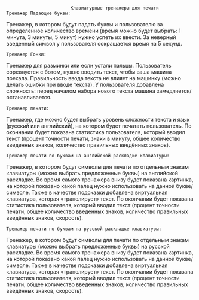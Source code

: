 							Клавиатурные тренажеры для печати
	Тренажер Падающие буквы:
Тренажер, в котором будут падать буквы и пользователю за определенное количество времени (время можно будет выбрать: 1 минута, 3 минуты, 5 минут) нужно успеть их ввести. За неверный введенный символ у пользователя сокращается время на 5 секунд.


	Тренажер Гонки:
Тренажер для разминки или если устали пальцы. Пользователь соревнуется с ботом, нужно вводить текст, чтобы ваша машина поехала. Правильность ввода текста не влияет на машинку (можно делать ошибки при вводе текста). У пользователя добавлена сложность: перед началом набора нового текста машина замедляется/останавливается.


	Тренажер печати:
Тренажер, где можно будет выбрать уровень сложности текста и язык (русский или английский), на котором будет печатать пользователь. По окончании будет показана статистика пользователя, который вводил текст (процент точности печати, знаки в минуту, общее количество введенных знаков, количество правильных введённых знаков). 


	Тренажер печати по буквам на английской раскладке клавиатуры:
Тренажер, в котором будут символы для печати по отдельным знакам клавиатуры (можно выбрать предложенные буквы) на английской раскладке. Во время самого тренажера внизу будет показана картинка, на которой показано какой палец нужно использовать на данной букве/символе. Также в качестве подсказки добавлена виртуальная клавиатура, которая «транслирует» текст. По окончании будет показана статистика пользователя, который вводил текст (процент точности печати, общее количество введенных знаков, количество правильных введённых знаков, скорость). 


	Тренажер печати по буквам на русской раскладке клавиатуры:
Тренажер, в котором будут символы для печати по отдельным знакам клавиатуры (можно выбрать предложенные буквы) на русской раскладке. Во время самого тренажера внизу будет показана картинка, на которой показано какой палец нужно использовать на данной букве/символе. Также в качестве подсказки добавлена виртуальная клавиатура, которая «транслирует» текст. По окончании будет показана статистика пользователя, который вводил текст (процент точности печати, общее количество введенных знаков, количество правильных введённых знаков, скорость). 

